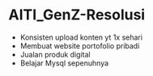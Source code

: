 # AITI_GenZ-Resolusi
- Konsisten upload konten yt 1x sehari
- Membuat website portofolio pribadi
- Jualan produk digital
- Belajar Mysql sepenuhnya
